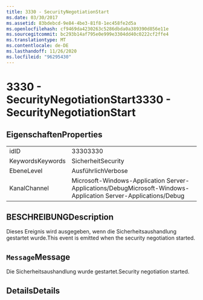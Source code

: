 ```yaml
---
title: 3330 - SecurityNegotiationStart
ms.date: 03/30/2017
ms.assetid: 83bdebcd-9e84-4be3-81f8-1ec458fe2d5a
ms.openlocfilehash: cf9469da4230263c5286dbda0a389390d856e11e
ms.sourcegitcommit: bc293b14af795e0e999e3304dd40c0222cf2ffe4
ms.translationtype: MT
ms.contentlocale: de-DE
ms.lasthandoff: 11/26/2020
ms.locfileid: "96295430"
---
```

# <a name="3330---securitynegotiationstart"></a><span data-ttu-id="d31a5-102">3330 - SecurityNegotiationStart</span><span class="sxs-lookup"><span data-stu-id="d31a5-102">3330 - SecurityNegotiationStart</span></span>

## <a name="properties"></a><span data-ttu-id="d31a5-103">Eigenschaften</span><span class="sxs-lookup"><span data-stu-id="d31a5-103">Properties</span></span>  
  
|||  
|-|-|  
|<span data-ttu-id="d31a5-104">id</span><span class="sxs-lookup"><span data-stu-id="d31a5-104">ID</span></span>|<span data-ttu-id="d31a5-105">3330</span><span class="sxs-lookup"><span data-stu-id="d31a5-105">3330</span></span>|  
|<span data-ttu-id="d31a5-106">Keywords</span><span class="sxs-lookup"><span data-stu-id="d31a5-106">Keywords</span></span>|<span data-ttu-id="d31a5-107">Sicherheit</span><span class="sxs-lookup"><span data-stu-id="d31a5-107">Security</span></span>|  
|<span data-ttu-id="d31a5-108">Ebene</span><span class="sxs-lookup"><span data-stu-id="d31a5-108">Level</span></span>|<span data-ttu-id="d31a5-109">Ausführlich</span><span class="sxs-lookup"><span data-stu-id="d31a5-109">Verbose</span></span>|  
|<span data-ttu-id="d31a5-110">Kanal</span><span class="sxs-lookup"><span data-stu-id="d31a5-110">Channel</span></span>|<span data-ttu-id="d31a5-111">Microsoft-Windows-Application Server-Applications/Debug</span><span class="sxs-lookup"><span data-stu-id="d31a5-111">Microsoft-Windows-Application Server-Applications/Debug</span></span>|  
  
## <a name="description"></a><span data-ttu-id="d31a5-112">BESCHREIBUNG</span><span class="sxs-lookup"><span data-stu-id="d31a5-112">Description</span></span>  

 <span data-ttu-id="d31a5-113">Dieses Ereignis wird ausgegeben, wenn die Sicherheitsaushandlung gestartet wurde.</span><span class="sxs-lookup"><span data-stu-id="d31a5-113">This event is emitted when the security negotiation started.</span></span>  
  
## <a name="message"></a><span data-ttu-id="d31a5-114">`Message`</span><span class="sxs-lookup"><span data-stu-id="d31a5-114">Message</span></span>  

 <span data-ttu-id="d31a5-115">Die Sicherheitsaushandlung wurde gestartet.</span><span class="sxs-lookup"><span data-stu-id="d31a5-115">Security negotiation started.</span></span>  
  
## <a name="details"></a><span data-ttu-id="d31a5-116">Details</span><span class="sxs-lookup"><span data-stu-id="d31a5-116">Details</span></span>
